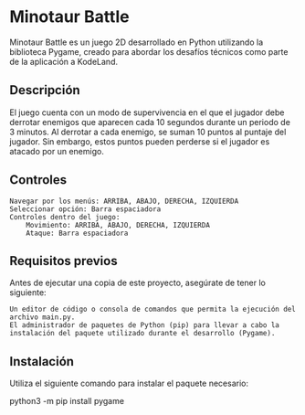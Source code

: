 # Minotaur Battle

Minotaur Battle es un juego 2D desarrollado en Python utilizando la biblioteca Pygame, creado para abordar los desafíos técnicos como parte de la aplicación a KodeLand.

## Descripción

El juego cuenta con un modo de supervivencia en el que el jugador debe derrotar enemigos que aparecen cada 10 segundos durante un periodo de 3 minutos. Al derrotar a cada enemigo, se suman 10 puntos al puntaje del jugador. Sin embargo, estos puntos pueden perderse si el jugador es atacado por un enemigo.
## Controles

    Navegar por los menús: ARRIBA, ABAJO, DERECHA, IZQUIERDA
    Seleccionar opción: Barra espaciadora
    Controles dentro del juego:
        Movimiento: ARRIBA, ABAJO, DERECHA, IZQUIERDA
        Ataque: Barra espaciadora

## Requisitos previos

Antes de ejecutar una copia de este proyecto, asegúrate de tener lo siguiente:

    Un editor de código o consola de comandos que permita la ejecución del archivo main.py.
    El administrador de paquetes de Python (pip) para llevar a cabo la instalación del paquete utilizado durante el desarrollo (Pygame).

## Instalación

Utiliza el siguiente comando para instalar el paquete necesario:

python3 -m pip install pygame
